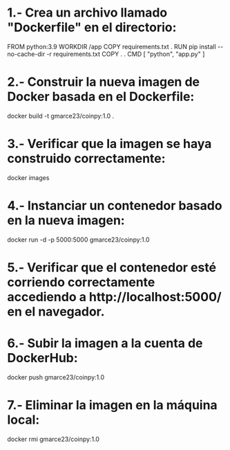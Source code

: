 # 1.- Crea un archivo llamado "Dockerfile" en el directorio:

FROM python:3.9
WORKDIR /app
COPY requirements.txt .
RUN pip install --no-cache-dir -r requirements.txt
COPY . .
CMD [ "python", "app.py" ]

# 2.- Construir la nueva imagen de Docker basada en el Dockerfile:

docker build -t gmarce23/coinpy:1.0 .

# 3.- Verificar que la imagen se haya construido correctamente:

docker images

# 4.- Instanciar un contenedor basado en la nueva imagen:

docker run -d -p 5000:5000 gmarce23/coinpy:1.0

# 5.- Verificar que el contenedor esté corriendo correctamente accediendo a http://localhost:5000/ en el navegador.

# 6.- Subir la imagen a la cuenta de DockerHub:

docker push gmarce23/coinpy:1.0

# 7.- Eliminar la imagen en la máquina local:

docker rmi gmarce23/coinpy:1.0








